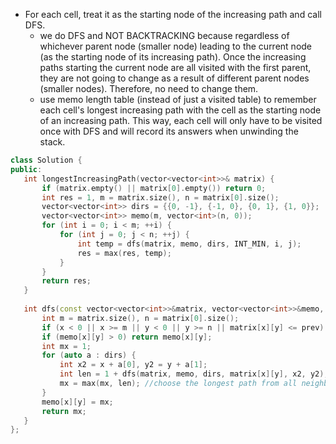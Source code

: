 - For each cell, treat it as the starting node of the increasing path and call DFS.
    - we do DFS and NOT BACKTRACKING because regardless of whichever parent node (smaller node) leading to the current node (as the starting node of its increasing path). Once the increasing paths starting the current node are all visited with the first parent, they are not going to change as a result of different parent nodes (smaller nodes). Therefore, no need to change them.
    - use memo length table (instead of just a visited table) to remember each cell's longest increasing path with the cell as the starting node of an increasing path. This way, each cell will only have to be visited once with DFS and will record its answers when unwinding the stack.
 
 ```cpp
class Solution {
public:
    int longestIncreasingPath(vector<vector<int>>& matrix) {
        if (matrix.empty() || matrix[0].empty()) return 0;
        int res = 1, m = matrix.size(), n = matrix[0].size();
        vector<vector<int>> dirs = {{0, -1}, {-1, 0}, {0, 1}, {1, 0}};
        vector<vector<int>> memo(m, vector<int>(n, 0));
        for (int i = 0; i < m; ++i) {
            for (int j = 0; j < n; ++j) {
                int temp = dfs(matrix, memo, dirs, INT_MIN, i, j);
                res = max(res, temp);
            }
        }
        return res;
    }
    
    int dfs(const vector<vector<int>>&matrix, vector<vector<int>>&memo, const vector<vector<int>>&dirs, int prev, int x, int y) {
        int m = matrix.size(), n = matrix[0].size();
        if (x < 0 || x >= m || y < 0 || y >= n || matrix[x][y] <= prev) return 0;
        if (memo[x][y] > 0) return memo[x][y];
        int mx = 1;
        for (auto a : dirs) {
            int x2 = x + a[0], y2 = y + a[1];
            int len = 1 + dfs(matrix, memo, dirs, matrix[x][y], x2, y2); //from the current neighbor node chosen
            mx = max(mx, len); //choose the longest path from all neighbors
        }
        memo[x][y] = mx;
        return mx;
    } 
};
```
